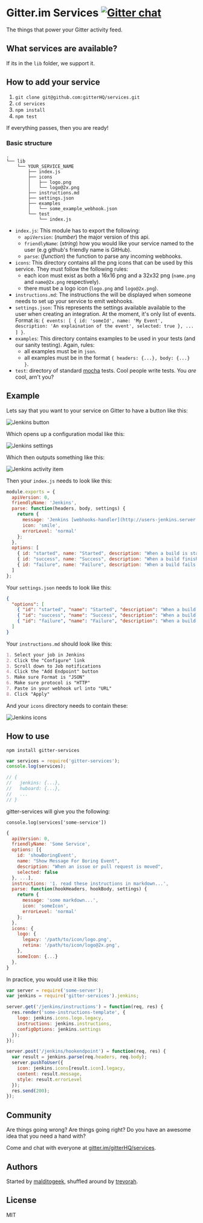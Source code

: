 Gitter.im Services [![Gitter chat](https://badges.gitter.im/gitterHQ/services.png)](https://gitter.im/gitterHQ/services)
==================
The things that power your Gitter activity feed.

What services are available?
----------------------------
If its in the `lib` folder, we support it.

How to add your service
-----------------------
1. `git clone git@github.com:gitterHQ/services.git`
2. `cd services`
3. `npm install`
4. `npm test`

If everything passes, then you are ready!

### Basic structure
```
.
└── lib
    └── YOUR_SERVICE_NAME
        ├── index.js
        ├── icons
        │   ├── logo.png
        │   └── logo@2x.png
        ├── instructions.md
        ├── settings.json
        ├── examples
        │   └── some_example_webhook.json
        └── test
            └── index.js
```

* `index.js`: This module has to export the following:
  * `apiVersion`: (_number_) the major version of this api.
  * `friendlyName`: (_string_) how you would like your service named to the user (e.g github's friendly name is GitHub).
  * `parse`: (_function_) the function to parse any incoming webhooks.
* `icons`: This directory contains all the png icons that can be used by this service. They must follow the following rules:
  * each icon must exist as both a 16x16 png and a 32x32 png (`name.png` and `name@2x.png` respectively).
  * there must be a logo icon (`logo.png` and `logo@2x.png`).
* `instructions.md`: The instructions the will be displayed when someone needs to set up your service to emit webhooks.
* `settings.json`: This represents the settings available available to the user when creating an integration. At the moment, it's only list of events. Format is: `{ events: [ { id: 'someId', name: 'My Event', description: 'An explaination of the event', selected: true }, ... ] }`.
* `examples`: This directory contains examples to be used in your tests (and our sanity testing). Again, rules:
   * all examples must be in `json`.
   * all examples must be in the format `{ headers: {...}, body: {...} }`.
* `test`: directory of standard [mocha](http://visionmedia.github.io/mocha) tests. Cool people write tests. You _are_ cool, arn't you?


Example
-------
Lets say that you want to your service on Gitter to have a button like this:

![Jenkins button](img/button.png)

Which opens up a configuration modal like this:

![Jenkins settings](img/settings.png)

Which then outputs something like this:

![Jenkins activity item](img/activity-item.png)

Then your `index.js` needs to look like this:
```javascript
module.exports = {
  apiVersion: 0,
  friendlyName: 'Jenkins',
  parse: function(headers, body, settings) {
    return {
      message: 'Jenkins [webhooks-handler](http://users-jenkins.server.com/job/webhooks-handler/6/) success',
      icon: 'smile',
      errorLevel: 'normal'
    };  
  },
  options: [
    { id: "started", name: "Started", description: "When a build is started.", selected: false },
    { id: "success", name: "Success", description: "When a build finishes successfully.", selected: false },
    { id: "failure", name: "Failure", description: "When a build fails. Sad face.", selected: true },
  ]
};
```
Your `settings.json` needs to look like this:
```json
{
  "options": [
    { "id": "started", "name": "Started", "description": "When a build is started.", "selected": false },
    { "id": "success", "name": "Success", "description": "When a build finishes successfully.", "selected": false },
    { "id": "failure", "name": "Failure", "description": "When a build fails. Sad face.", "selected": true },
  ]
}
```
Your `instructions.md` should look like this:
```markdown
1. Select your job in Jenkins
2. Click the "Configure" link
3. Scroll down to Job notifications
4. Click the "Add Endpoint" button
5. Make sure Format is "JSON"
6. Make sure protocol is "HTTP"
7. Paste in your webhook url into "URL"
8. Click "Apply"
```
And your `icons` directory needs to contain these:

![Jenkins icons](img/icons.png)

How to use
----------
`npm install gitter-services`
```javascript
var services = require('gitter-services');
console.log(services);

// {
//   jenkins: {...},
//   huboard: {...},
//   ...
// }
```
gitter-services will give you the following:

`console.log(services['some-service'])`

```javascript
{
  apiVersion: 0,
  friendlyName: 'Some Service',
  options: [{
    id: 'showBoringEvent',
    name: "Show Message For Boring Event",
    description: "When an issue or pull request is moved",
    selected: false
  }, ...],
  instructions: '1. read these instructions in markdown...',
  parse: function(hookHeaders, hookBody, settings) {
    return {
      message: 'some markdown...',
      icon: 'someIcon',
      errorLevel: 'normal'
    };
  },
  icons: {
    logo: {
      legacy: '/path/to/icon/logo.png',
      retina: '/path/to/icon/logo@2x.png',
    },
    someIcon: {...}
  },
}
```
In practice, you would use it like this:
```javascript
var server = require('some-server');
var jenkins = require('gitter-services').jenkins;

server.get('/jenkins/instructions') = function(req, res) {
  res.render('some-instructions-template', {
    logo: jenkins.icons.logo.legacy,
    instructions: jenkins.instructions,
    configOptions: jenkins.settings
  });
});

server.post('/jenkins/hookendpoint') = function(req, res) {
  var result = jenkins.parse(req.headers, req.body);
  server.pushToUser({
    icon: jenkins.icons[result.icon].legacy,
    content: result.message,
    style: result.errorLevel
  });
  res.send(200);
});

```

Community
---------
Are things going wrong? Are things going right? Do you have an awesome idea that you need a hand with?

Come and chat with everyone at [gitter.im/gitterHQ/services](https://gitter.im/gitterHQ/services).

Authors
-------

Started by [malditogeek](https://github.com/malditogeek), shuffled around by [trevorah](https://github.com/trevorah).

License
-------
MIT
